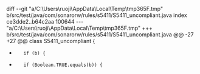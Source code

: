 ﻿diff --git "a/C:\\Users\\ruoji\\AppData\\Local\\Temp\\tmp365F.tmp" b/src/test/java/com/sonarorw/rules/s5411/S5411_uncompliant.java
index ce3dde2..b64c2aa 100644
--- "a/C:\\Users\\ruoji\\AppData\\Local\\Temp\\tmp365F.tmp"
+++ b/src/test/java/com/sonarorw/rules/s5411/S5411_uncompliant.java
@@ -27 +27 @@ class S5411_uncompliant {
-        if (b) {
+        if (Boolean.TRUE.equals(b)) {
